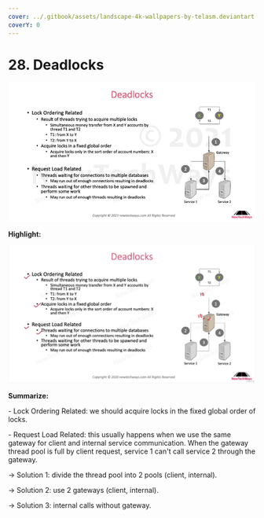 ```yaml
---
cover: ../.gitbook/assets/landscape-4k-wallpapers-by-telasm.deviantart.com (17).jpg
coverY: 0
---
```


# 28. Deadlocks

![](<../.gitbook/assets/image (28).png>)

**Highlight:**

![](<../.gitbook/assets/image (6).png>)

**Summarize:**

\- Lock Ordering Related: we should acquire locks in the fixed global order of locks.&#x20;

\- Request Load Related: this usually happens when we use the same gateway for client and internal service communication. When the gateway thread pool is full by client request, service 1 can't call service 2 through the gateway.

&#x20;   \-> Solution 1: divide the thread pool into 2 pools (client, internal).

&#x20;   \-> Solution 2: use 2 gateways (client, internal).

&#x20;   \-> Solution 3: internal calls without gateway.
